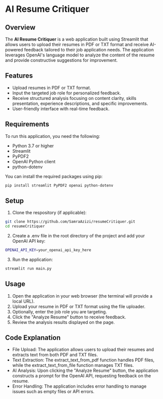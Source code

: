 # AI Resume Critiquer

## Overview

The **AI Resume Critiquer** is a web application built using Streamlit that allows users to upload their resumes in PDF or TXT format and receive AI-powered feedback tailored to their job application needs. The application leverages OpenAI's language model to analyze the content of the resume and provide constructive suggestions for improvement.

## Features

- Upload resumes in PDF or TXT format.
- Input the targeted job role for personalized feedback.
- Receive structured analysis focusing on content clarity, skills presentation, experience descriptions, and specific improvements.
- User-friendly interface with real-time feedback.

## Requirements

To run this application, you need the following:
- Python 3.7 or higher
- Streamlit
- PyPDF2
- OpenAI Python client
- python-dotenv

You can install the required packages using pip:

```bash
pip install streamlit PyPDF2 openai python-dotenv
```

## Setup
1. Clone the respository (if applicable):
```bash
git clone https://github.com/SamraAzizi/resumeCritiquer.git
cd resumeCritiquer
```

2. Create a .env file in the root directory of the project and add your OpenAI API key:

```bash
OPENAI_API_KEY=your_openai_api_key_here
```

3. Run the application:
```bash
streamlit run main.py
```

## Usage
1. Open the application in your web browser (the terminal will provide a local URL).
2. Upload your resume in PDF or TXT format using the file uploader.
3. Optionally, enter the job role you are targeting.
4. Click the "Analyze Resume" button to receive feedback.
5. Review the analysis results displayed on the page.

## Code Explanation
- File Upload: The application allows users to upload their resumes and extracts text from both PDF and TXT files.
- Text Extraction: The extract_text_from_pdf function handles PDF files, while the extract_text_from_file function manages TXT files.
- AI Analysis: Upon clicking the "Analyze Resume" button, the application constructs a prompt for the OpenAI API, requesting feedback on the resume.
- Error Handling: The application includes error handling to manage issues such as empty files or API errors.